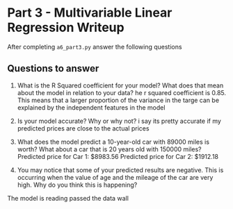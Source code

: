 # Part 3 - Multivariable Linear Regression Writeup

After completing `a6_part3.py` answer the following questions

## Questions to answer

1. What is the R Squared coefficient for your model? What does that mean about the model in relation to your data?
he r squared coefficient is 0.85. This means that a larger proportion of the variance in the targe can be explained by the independent features in the model

2. Is your model accurate? Why or why not?
i say its pretty accurate if my predicted prices are close to the actual prices 

3. What does the model predict a 10-year-old car with 89000 miles is worth? What about a car that is 20 years old with 150000 miles?
Predicted price for Car 1: $8983.56
Predicted price for Car 2: $1912.18


4. You may notice that some of your predicted results are negative. This is occurring when the value of age and the mileage of the car are very high. Why do you think this is happening?

The model is reading passed the data wall 